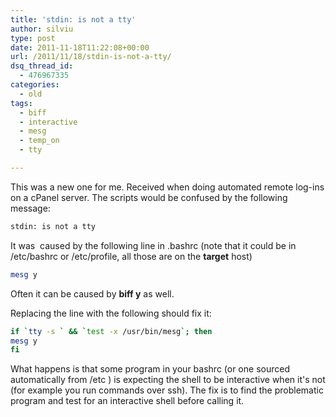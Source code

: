 ```yaml
---
title: 'stdin: is not a tty'
author: silviu
type: post
date: 2011-11-18T11:22:08+00:00
url: /2011/11/18/stdin-is-not-a-tty/
dsq_thread_id:
  - 476967335
categories:
  - old
tags:
  - biff
  - interactive
  - mesg
  - temp_on
  - tty

---
```

This was a new one for me. Received when doing automated remote log-ins on a cPanel server. The scripts would be confused by the following message:

```bash
stdin: is not a tty
```

It was  caused by the following line in .bashrc (note that it could be in /etc/bashrc or /etc/profile, all those are on the **target** host)

```bash
mesg y
```

Often it can be caused by **biff y** as well.

Replacing the line with the following should fix it:
```bash
if `tty -s ` && `test -x /usr/bin/mesg`; then
mesg y
fi
```
What happens is that some program in your bashrc (or one sourced automatically from /etc ) is expecting the shell to be interactive when it's not (for example you run commands over ssh). The fix is to find the problematic program and test for an interactive shell before calling it.
